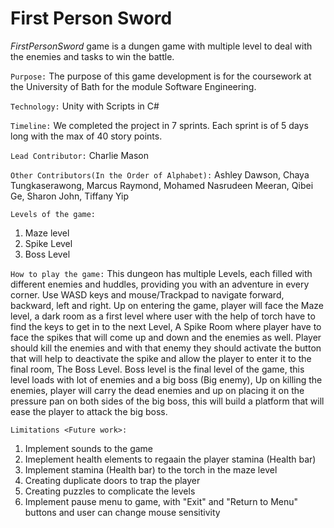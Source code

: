 # First Person Sword

_FirstPersonSword_ game is a dungen game with multiple level to deal with the enemies and tasks to win the battle.

`Purpose:`
The purpose of this game development is for the coursework at the University of Bath for the module Software Engineering.

`Technology:`
Unity with Scripts in C#

`Timeline:`
We completed the project in 7 sprints. Each sprint is of 5 days long with the max of 40 story points.

`Lead Contributor:`
Charlie Mason

`Other Contributors(In the Order of Alphabet):`
Ashley Dawson, Chaya Tungkaserawong, Marcus Raymond, Mohamed Nasrudeen Meeran, Qibei Ge, Sharon John, Tiffany Yip

`Levels of the game:`
1. Maze level
2. Spike Level
3. Boss Level

`How to play the game:`
This dungeon has multiple Levels, each filled with different enemies and huddles, providing you with an adventure in every corner.
Use WASD keys and mouse/Trackpad to navigate forward, backward, left and right.
Up on entering the game, player will face the Maze level, a dark room as a first level where user with the help of torch have to find the keys to get in to the
next Level, A Spike Room where player have to face the spikes that will come up and down and the enemies as well. Player should kill the enemies and with that
enemy they should activate the button that will help to deactivate the spike and allow the player to enter it to the final room, The Boss Level.
Boss level is the final level of the game, this level loads with lot of enemies and a big boss (Big enemy), Up on killing the enemies, player will carry
the dead enemies and up on placing it on the pressure pan on both sides of the big boss, this will build a platform that will ease the player to attack
the big boss.

`Limitations <Future work>:`
1. Implement sounds to the game
2. Imeplement health elements to regaain the player stamina (Health bar)
3. Implement stamina (Health bar) to the torch in the maze level
4. Creating duplicate doors to trap the player
5. Creating puzzles to complicate the levels
6. Implement pause menu to game, with "Exit" and "Return to Menu" buttons and user can change mouse sensitivity
